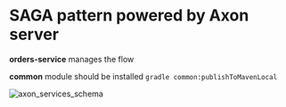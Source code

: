 # SAGA pattern powered by Axon server
**orders-service** manages the flow

**common** module should be installed 
`gradle common:publishToMavenLocal`

![axon_services_schema](https://github.com/SergioViacheslaev/microservices/assets/49530516/63bb7ade-7d97-472c-b7af-6ab6ecb857e7)

